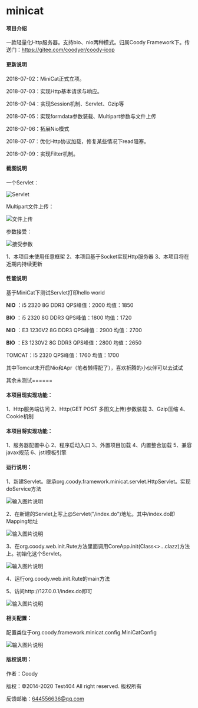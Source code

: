 # minicat

#### 项目介绍
一款轻量化Http服务器。支持bio、nio两种模式。归属Coody Framework下。传送门：https://gitee.com/coodyer/coody-icop

#### 更新说明

2018-07-02：MiniCat正式立项。

2018-07-03：实现Http基本请求与响应。

2018-07-04：实现Session机制、Servlet、Gzip等

2018-07-05：实现formdata参数装载、Multipart参数与文件上传

2018-07-06：拓展Nio模式

2018-07-07：优化Http协议加载，修复某些情况下read阻塞。

2018-07-09：实现Filter机制。


#### 截图说明
一个Servlet：

![Servlet](https://images.gitee.com/uploads/images/2018/0710/141520_a311875f_1200611.png "015123_deeae509_1200611.png")

Multipart文件上传：

![文件上传](https://images.gitee.com/uploads/images/2018/0710/141309_dba8ecaf_1200611.png "文件上传.png")

参数接受：

![接受参数](https://images.gitee.com/uploads/images/2018/0710/141354_3b1034be_1200611.png "接受参数.png")

1、本项目未使用任意框架
2、本项目基于Socket实现Http服务器
3、本项目将在近期内持续更新

#### 性能说明

基于MiniCat下测试Servlet打印hello world

 **NIO** ：i5 2320  8G DDR3  QPS峰值：2000 均值：1850

 **BIO** ：i5 2320  8G DDR3  QPS峰值：1800 均值：1720

 **NIO** ：E3 1230V2  8G DDR3  QPS峰值：2900 均值：2700

 **BIO** ：E3 1230V2  8G DDR3  QPS峰值：2800 均值：2650

TOMCAT：I5 2320  QPS峰值：1760 均值：1700

其中Tomcat未开启Nio和Apr（笔者懒得配了），喜欢折腾的小伙伴可以去试试

其余未测试======

#### 本项目现实现功能：
1、Http服务端访问
2、Http(GET POST 多图文上传)参数装载
3、Gzip压缩
4、Cookie机制

#### 本项目将实现功能：
1、服务器配置中心
2、程序启动入口
3、外置项目加载
4、内置整合加载
5、兼容javax规范
6、jstl模板引擎


#### 运行说明：

1、新建Servlet。继承org.coody.framework.minicat.servlet.HttpServlet。实现doService方法

![输入图片说明](https://gitee.com/uploads/images/2018/0704/114513_2aba897b_1200611.png "1.png")

2、在新建的Servlet上写上@Servlet("/index.do")地址。其中/index.do即Mapping地址

![输入图片说明](https://gitee.com/uploads/images/2018/0704/114538_d094d7b7_1200611.png "2.png")

3、在org.coody.web.init.Rute方法里面调用CoreApp.init(Class<>...clazz)方法上。初始化这个Servlet。

![输入图片说明](https://gitee.com/uploads/images/2018/0704/114608_164d1c53_1200611.png "3.png")

4、运行org.coody.web.init.Rute的main方法

5、访问http://127.0.0.1/index.do即可

![输入图片说明](https://gitee.com/uploads/images/2018/0704/015123_deeae509_1200611.png "Servlet.png")

#### 相关配置：

配置类位于org.coody.framework.minicat.config.MiniCatConfig

![输入图片说明](https://gitee.com/uploads/images/2018/0704/114731_0bb54635_1200611.png "6.png")
#### 版权说明：

作者：Coody

版权：©2014-2020 Test404 All right reserved. 版权所有

反馈邮箱：644556636@qq.com
